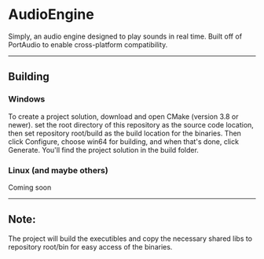 # AudioEngine

Simply, an audio engine designed to play sounds in real time. Built off of PortAudio to enable cross-platform compatibility.

---
## Building
### Windows

To create a project solution, download and open CMake (version 3.8 or newer). set the root directory of this repository as the source code location, then set repository root/build as the build location for the binaries.
Then click Configure, choose win64 for building, and when that's done, click Generate. You'll find the project solution in the build folder.

### Linux (and maybe others)

Coming soon

---
## Note:

The project will build the executibles and copy the necessary shared libs to repository root/bin for easy access of the binaries.
